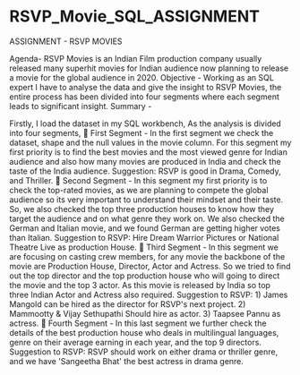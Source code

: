 # RSVP_Movie_SQL_ASSIGNMENT
ASSIGNMENT - RSVP MOVIES

Agenda- 
RSVP Movies is an Indian Film production company usually released many superhit movies for Indian audience now planning to release a movie for the global audience in 2020. 
Objective -
Working as an SQL expert I have to analyse the data and give the insight to RSVP Movies, the entire process has been divided into four segments where each segment leads to significant insight. 
Summary - 

Firstly, I load the dataset in my SQL workbench, As the analysis is divided into four segments,
	First Segment - In the first segment we check the dataset, shape and the null values in the movie column. For this segment my first priority is to find the best movies and the most viewed genre for Indian audience and also how many movies are produced in India and check the taste of the India audience. 
Suggestion: RSVP is good in Drama, Comedy, and Thriller. 
	Second Segment - In this segment my first priority is to check the top-rated movies, as we are planning to compete the global audience so its very important to understand their mindset and their taste. So, we also checked the top three production houses to know how they target the audience and on what genre they work on. We also checked the German and Italian movie, and we found German are getting higher votes than Italian. 
Suggestion to RSVP: Hire Dream Warrior Pictures or National Theatre Live as production House. 
	Third Segment - In this segment we are focusing on casting crew members, for any movie the backbone of the movie are Production House, Director, Actor and Actress. So we tried to find out the top director and the top production house who will going to direct the movie and the top 3 actor. As this movie is released by India so top three Indian Actor and Actress also required. 
Suggestion to RSVP: 1) James Mangold can be hired as the director for RSVP's next project.
2) Mammootty & Vijay Sethupathi Should hire as actor. 
3) Taapsee Pannu as actress.
	Fourth Segment - In this last segment we further check the details of the best production house who deals in multilingual languages, genre on their average earning in each year, and the top 9 directors. 
Suggestion to RSVP: RSVP should work on either drama or thriller genre, and we have 'Sangeetha Bhat' the best actress in drama genre. 
